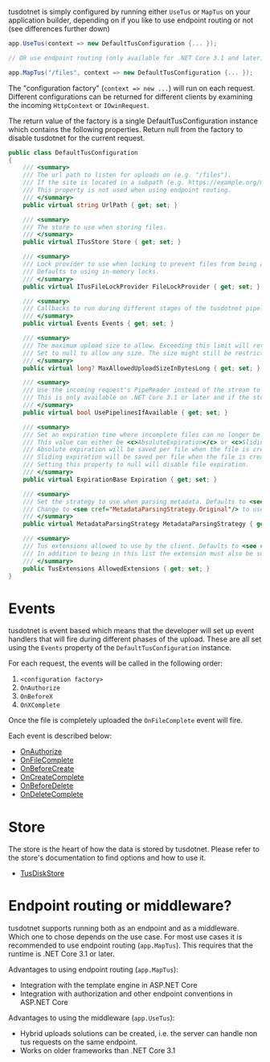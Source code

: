 tusdotnet is simply configured by running either `UseTus` or `MapTus` on your application builder, depending on if you like to use endpoint routing or not (see differences further down)

```csharp
app.UseTus(context => new DefaultTusConfiguration {... });

// OR use endpoint routing (only available for .NET Core 3.1 and later)

app.MapTus("/files", context => new DefaultTusConfiguration {... });

```

The "configuration factory" (`context => new ...`) will run on each request. Different configurations can be returned for different clients by examining the incoming `HttpContext` or `IOwinRequest`.

The return value of the factory is a single DefaultTusConfiguration instance which contains the following properties. Return null from the factory to disable tusdotnet for the current request.

```csharp
public class DefaultTusConfiguration
{
	/// <summary>
	/// The url path to listen for uploads on (e.g. "/files").
	/// If the site is located in a subpath (e.g. https://example.org/mysite) it must also be included (e.g. /mysite/files)
	/// This property is not used when using endpoint routing.
	/// </summary>
	public virtual string UrlPath { get; set; }

	/// <summary>
	/// The store to use when storing files.
	/// </summary>
	public virtual ITusStore Store { get; set; }

	/// <summary>
	/// Lock provider to use when locking to prevent files from being accessed while the file is still in use.
	/// Defaults to using in-memory locks.
	/// </summary>
	public virtual ITusFileLockProvider FileLockProvider { get; set; }

	/// <summary>
	/// Callbacks to run during different stages of the tusdotnet pipeline.
	/// </summary>
	public virtual Events Events { get; set; }

	/// <summary>
	/// The maximum upload size to allow. Exceeding this limit will return a "413 Request Entity Too Large" error to the client.
	/// Set to null to allow any size. The size might still be restricted by the web server or operating system.
	/// </summary>
	public virtual long? MaxAllowedUploadSizeInBytesLong { get; set; }

	/// <summary>
	/// Use the incoming request's PipeReader instead of the stream to read data from the client.
	/// This is only available on .NET Core 3.1 or later and if the store supports it through the ITusPipelineStore interface.
	/// </summary>
	public virtual bool UsePipelinesIfAvailable { get; set; }

	/// <summary>
	/// Set an expiration time where incomplete files can no longer be updated.
	/// This value can either be <c>AbsoluteExpiration</c> or <c>SlidingExpiration</c>.
	/// Absolute expiration will be saved per file when the file is created.
	/// Sliding expiration will be saved per file when the file is created and updated on each time the file is updated.
	/// Setting this property to null will disable file expiration.
	/// </summary>
	public virtual ExpirationBase Expiration { get; set; }

	/// <summary>
	/// Set the strategy to use when parsing metadata. Defaults to <see cref="MetadataParsingStrategy.AllowEmptyValues"/> for better compatibility with tus clients.
	/// Change to <see cref="MetadataParsingStrategy.Original"/> to use the old format.
	/// </summary>
	public virtual MetadataParsingStrategy MetadataParsingStrategy { get; set; }

	/// <summary>
	/// Tus extensions allowed to use by the client. Defaults to <see cref="TusExtensions.All" />.
	/// In addition to being in this list the extension must also be supported by the store provided in <see cref="DefaultTusConfiguration.Store"/> to be accessible for the client.
	/// </summary>
	public TusExtensions AllowedExtensions { get; set; }
}
```

# Events

tusdotnet is event based which means that the developer will set up event handlers that will fire during different phases of the upload. These are all set using the `Events` property of the `DefaultTusConfiguration` instance.

For each request, the events will be called in the following order:
1. `<configuration factory>`
2. `OnAuthorize`
3. `OnBeforeX`
4. `OnXComplete`

Once the file is completely uploaded the `OnFileComplete` event will fire.

Each event is described below:
* [OnAuthorize](https://github.com/tusdotnet/tusdotnet/wiki/OnAuthorizeAsync-event)
* [OnFileComplete](https://github.com/tusdotnet/tusdotnet/wiki/Processing-a-file-once-the-file-upload-is-complete)
* [OnBeforeCreate](https://github.com/tusdotnet/tusdotnet/wiki/OnBeforeCreate-event)
* [OnCreateComplete](https://github.com/tusdotnet/tusdotnet/wiki/OnCreateComplete-event)
* [OnBeforeDelete](https://github.com/tusdotnet/tusdotnet/wiki/OnBeforeDelete-event)
* [OnDeleteComplete](https://github.com/tusdotnet/tusdotnet/wiki/OnDeleteComplete-event)

# Store

The store is the heart of how the data is stored by tusdotnet. Please refer to the store's documentation to find options and how to use it.

* [TusDiskStore](https://github.com/tusdotnet/tusdotnet/wiki/Configure-tusdiskstore)


# Endpoint routing or middleware?

tusdotnet supports running both as an endpoint and as a middleware. Which one to chose depends on the use case. 
For most use cases it is recommended to use endpoint routing (`app.MapTus`). This requires that the runtime is .NET Core 3.1 or later.

Advantages to using endpoint routing (`app.MapTus`):
* Integration with the template engine in ASP.NET Core
* Integration with authorization and other endpoint conventions in ASP.NET Core

Advantages to using the middleware (`app.UseTus`):
* Hybrid uploads solutions can be created, i.e. the server can handle non tus requests on the same endpoint.
* Works on older frameworks than .NET Core 3.1